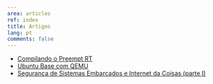 ```yaml
---
area: articles
ref: index
title: Artigos
lang: pt
comments: false
---
```


* [Compilando o Preempt RT](compiling-preempt-rt)
* [Ubuntu Base com QEMU](ubuntu-base-with-qemu)
* [Segurança de Sistemas Embarcados e Internet da Coisas (parte I)](sec-iot)